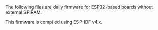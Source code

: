 The following files are daily firmware for ESP32-based boards without external SPIRAM.

This firmware is compiled using ESP-IDF v4.x.
